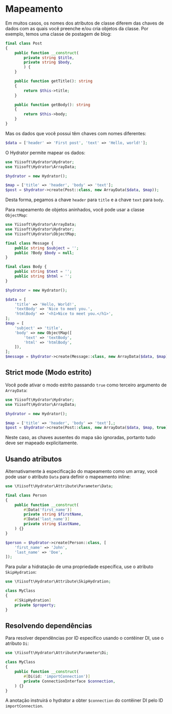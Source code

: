 # Mapeamento

Em muitos casos, os nomes dos atributos de classe diferem das chaves de dados com as quais você preenche e/ou cria objetos da classe.
Por exemplo, temos uma classe de postagem de blog:

```php
final class Post
{
    public function __construct(
        private string $title,
        private string $body,
        ) {
    }

    public function getTitle(): string
    {
        return $this->title;
    }

    public function getBody(): string
    {
        return $this->body;
    }
}
```

Mas os dados que você possui têm chaves com nomes diferentes:

```php
$data = ['header' => 'First post', 'text' => 'Hello, world!'];
```

O Hydrator permite mapear os dados:

```php
use Yiisoft\Hydrator\Hydrator;
use Yiisoft\Hydrator\ArrayData;

$hydrator = new Hydrator();

$map = ['title' => 'header', 'body' => 'text'];
$post = $hydrator->create(Post::class, new ArrayData($data, $map));
```

Desta forma, pegamos a chave `header` para `title` e a chave `text` para `body`.

Para mapeamento de objetos aninhados, você pode usar a classe `ObjectMap`:

```php
use Yiisoft\Hydrator\ArrayData;
use Yiisoft\Hydrator\Hydrator;
use Yiisoft\Hydrator\ObjectMap;

final class Message {
    public string $subject = '';
    public ?Body $body = null;
}

final class Body {
    public string $text = '';
    public string $html = '';
}

$hydrator = new Hydrator();

$data = [
    'title' => 'Hello, World!',
    'textBody' => 'Nice to meet you.',
    'htmlBody' => '<h1>Nice to meet you.</h1>',
];
$map = [
    'subject' => 'title',
    'body' => new ObjectMap([
        'text' => 'textBody',
        'html' => 'htmlBody',    
    ]), 
];
$message = $hydrator->create(Message::class, new ArrayData($data, $map));
```

## Strict mode (Modo estrito)

Você pode ativar o modo estrito passando `true` como terceiro argumento de `ArrayData`:

```php
use Yiisoft\Hydrator\Hydrator;
use Yiisoft\Hydrator\ArrayData;

$hydrator = new Hydrator();

$map = ['title' => 'header', 'body' => 'text'],;
$post = $hydrator->create(Post::class, new ArrayData($data, $map, true));
```

Neste caso, as chaves ausentes do mapa são ignoradas, portanto tudo deve ser mapeado explicitamente.

## Usando atributos

Alternativamente à especificação do mapeamento como um array, você pode usar o atributo `Data` para definir o mapeamento inline:

```php
use \Yiisoft\Hydrator\Attribute\Parameter\Data;

final class Person
{
    public function __construct(
        #[Data('first_name')]
        private string $firstName,
        #[Data('last_name')]
        private string $lastName,
    ) {}
}

$person = $hydrator->create(Person::class, [
    'first_name' => 'John',
    'last_name' => 'Doe',
]);
```

Para pular a hidratação de uma propriedade específica, use o atributo `SkipHydration`:

```php
use \Yiisoft\Hydrator\Attribute\SkipHydration;

class MyClass
{
    #[SkipHydration]
    private $property;
}
```

## Resolvendo dependências

Para resolver dependências por ID específico usando o contêiner DI, use o atributo `Di`:

```php
use \Yiisoft\Hydrator\Attribute\Parameter\Di;

class MyClass
{
    public function __construct(
        #[Di(id: 'importConnection')]
        private ConnectionInterface $connection,
    ) {}
}
```

A anotação instruirá o hydrator a obter `$connection` do contêiner DI pelo ID `importConnection`.
